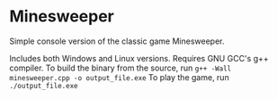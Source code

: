 # Minesweeper
Simple console version of the classic game Minesweeper.

Includes both Windows and Linux versions.
Requires GNU GCC's g++ compiler.
To build the binary from the source,
run `g++ -Wall minesweeper.cpp -o output_file.exe`
To play the game,
run `./output_file.exe`